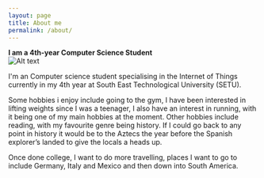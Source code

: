 ```yaml
---
layout: page
title: About me
permalink: /about/
---
```


**I am a 4th-year Computer Science Student** 
<br>
<be>
       ![Alt text](https://avatars.githubusercontent.com/u/91201621?s=400&u=6506e9a41e66e9f0cf3ca0c69c3fa6b0196e5cee&v=4 )
    
          

<be>
  
 
  <p>
 
  I'm an Computer science student specialising in the Internet of Things currently in my 4th year at South East Technological 
  University (SETU).
  <p>
  
  Some hobbies i enjoy include going to the gym, I have been interested in lifting weights since I was a teenager, I also have an interest in running, with it being one of my main hobbies at the moment. Other hobbies include reading, with my favourite genre being history. If I could go back to any point in history it would be to the Aztecs the year before  the Spanish explorer’s landed to give the locals a heads up. 
  <p>
 
  Once done college, I want to do more travelling, places I want to go to include Germany, Italy and Mexico and then down into South America.




